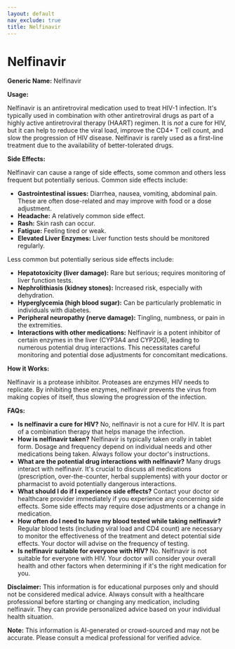 ```yaml
---
layout: default
nav_exclude: true
title: Nelfinavir
---
```


# Nelfinavir

**Generic Name:** Nelfinavir

**Usage:**

Nelfinavir is an antiretroviral medication used to treat HIV-1 infection.  It's typically used in combination with other antiretroviral drugs as part of a highly active antiretroviral therapy (HAART) regimen.  It is *not* a cure for HIV, but it can help to reduce the viral load, improve the CD4+ T cell count, and slow the progression of HIV disease.  Nelfinavir is rarely used as a first-line treatment due to the availability of better-tolerated drugs.

**Side Effects:**

Nelfinavir can cause a range of side effects, some common and others less frequent but potentially serious.  Common side effects include:

* **Gastrointestinal issues:** Diarrhea, nausea, vomiting, abdominal pain. These are often dose-related and may improve with food or a dose adjustment.
* **Headache:** A relatively common side effect.
* **Rash:** Skin rash can occur.
* **Fatigue:** Feeling tired or weak.
* **Elevated Liver Enzymes:** Liver function tests should be monitored regularly.


Less common but potentially serious side effects include:

* **Hepatotoxicity (liver damage):**  Rare but serious; requires monitoring of liver function tests.
* **Nephrolithiasis (kidney stones):** Increased risk, especially with dehydration.
* **Hyperglycemia (high blood sugar):** Can be particularly problematic in individuals with diabetes.
* **Peripheral neuropathy (nerve damage):** Tingling, numbness, or pain in the extremities.
* **Interactions with other medications:**  Nelfinavir is a potent inhibitor of certain enzymes in the liver (CYP3A4 and CYP2D6), leading to numerous potential drug interactions. This necessitates careful monitoring and potential dose adjustments for concomitant medications.


**How it Works:**

Nelfinavir is a protease inhibitor.  Proteases are enzymes HIV needs to replicate.  By inhibiting these enzymes, nelfinavir prevents the virus from making copies of itself, thus slowing the progression of the infection.


**FAQs:**

* **Is nelfinavir a cure for HIV?** No, nelfinavir is not a cure for HIV. It is part of a combination therapy that helps manage the infection.
* **How is nelfinavir taken?** Nelfinavir is typically taken orally in tablet form.  Dosage and frequency depend on individual needs and other medications being taken.  Always follow your doctor's instructions.
* **What are the potential drug interactions with nelfinavir?**  Many drugs interact with nelfinavir. It's crucial to discuss all medications (prescription, over-the-counter, herbal supplements) with your doctor or pharmacist to avoid potentially dangerous interactions.
* **What should I do if I experience side effects?**  Contact your doctor or healthcare provider immediately if you experience any concerning side effects. Some side effects may require dose adjustments or a change in medication.
* **How often do I need to have my blood tested while taking nelfinavir?**  Regular blood tests (including viral load and CD4 count) are necessary to monitor the effectiveness of the treatment and detect potential side effects.  Your doctor will advise on the frequency of testing.
* **Is nelfinavir suitable for everyone with HIV?**  No. Nelfinavir is not suitable for everyone with HIV. Your doctor will consider your overall health and other factors when determining if it's the right medication for you.


**Disclaimer:** This information is for educational purposes only and should not be considered medical advice. Always consult with a healthcare professional before starting or changing any medication, including nelfinavir.  They can provide personalized advice based on your individual health situation.


**Note:** This information is AI-generated or crowd-sourced and may not be accurate. Please consult a medical professional for verified advice.
